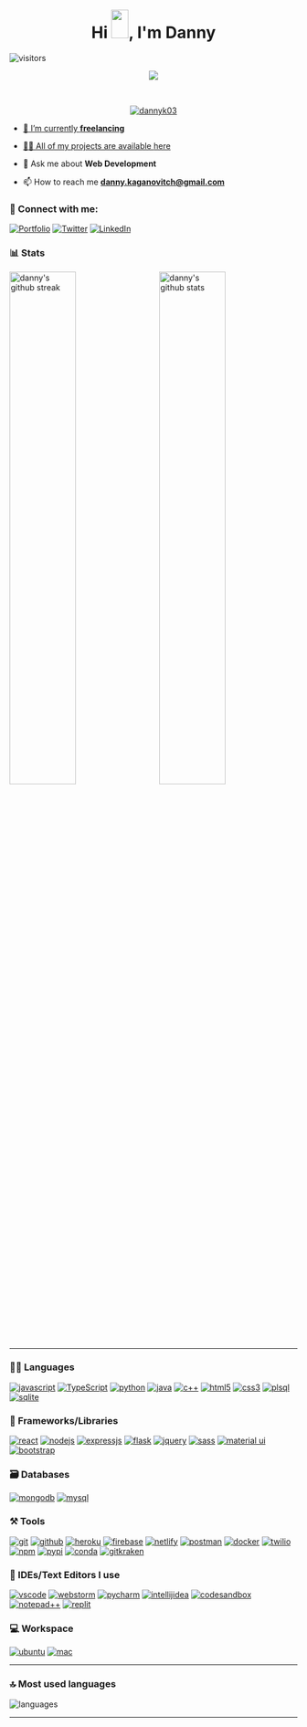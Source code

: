 <h1 align="center">
  Hi <img src="https://raw.githubusercontent.com/MartinHeinz/MartinHeinz/master/wave.gif" width="30px" height="50px">, I'm Danny 
</h1>

![visitors](https://visitor-badge.laobi.icu/badge?page_id=dannk03.dannk03)


<p align="center">
  <a href="https://github.com/DenverCoder1/readme-typing-svg"><img src="https://readme-typing-svg.herokuapp.com?font=Fira+Mono&color=33FF33&size=30&center=true&vCenter=true&width=500&height=100&lines=Senior+Software+Engineer;DevOps+Engineer;Mobile+Application+Developer"></a>
</p>

<br>

<p align="center">
  <a href="https://github.com/ryo-ma/github-profile-trophy"><img src="https://github-profile-trophy.vercel.app/?username=dannyk03&layout=compact&theme=tokyonight&column=7&margin-w=15&margin-h=15&no-frame=true&no-bg=true" alt="dannyk03" />
</p>

  
- 🌱 I’m currently **freelancing**

- 👨‍💻 All of my projects are available [here](https://www.dannyk03.com/work/projects)

- 💬 Ask me about **Web Development**

- 📫 How to reach me **danny.kaganovitch@gmail.com**

### 🤝 Connect with me:

[![Portfolio](https://img.shields.io/badge/Portfolio-000000?style=for-the-badge&logo=Portfolio&logoColor=white)](https://www.dannyk03com)
[![Twitter](https://img.shields.io/badge/Twitter-1DA1F2?style=for-the-badge&logo=twitter&logoColor=white)](https://twitter.com/danyk03)
[![LinkedIn](https://img.shields.io/badge/LinkedIn-0077B5?style=for-the-badge&logo=linkedin&logoColor=white)](https://www.linkedin.com/in/dannykg)


### 📊 Stats

<img src="https://github-readme-stats.vercel.app/api?username=dannyk03&include_all_commits=true&show_icons=true&theme=github_dark&hide_border=true" alt="danny's github stats" width="48%" align="right" >
<img src="https://github-readme-streak-stats.herokuapp.com/?user=dannyk03&theme=tokyonight&hide_border=true" alt="danny's github streak" width="48%" >

---

### 🧑‍💻 Languages

[![javascript](https://img.shields.io/badge/JavaScript-323330?style=for-the-badge&logo=javascript&logoColor=F7DF1E)](https://www.dannyk03.com)
[![TypeScript](https://img.shields.io/badge/TypeScript-007ACC?style=for-the-badge&logo=typescript&logoColor=white)](https://www.dannyk03.com)
[![python](https://img.shields.io/badge/Python-FFD43B?style=for-the-badge&logo=python&logoColor=darkgreen)](https://www.dannyk03.com)
[![java](https://img.shields.io/badge/Java-ED8B00?style=for-the-badge&logo=java&logoColor=white)](https://www.dannyk03.com)
[![c++](https://img.shields.io/badge/C%2B%2B-00599C?style=for-the-badge&logo=c%2B%2B&logoColor=white)](https://www.dannyk03.com)
[![html5](https://img.shields.io/badge/HTML5-E34F26?style=for-the-badge&logo=html5&logoColor=white)](https://www.dannyk03.com)
[![css3](https://img.shields.io/badge/CSS3-1572B6?style=for-the-badge&logo=css3&logoColor=white)](https://www.dannyk03.com)
[![plsql](https://img.shields.io/badge/PLSQL-F80000?style=for-the-badge&logo=oracle&logoColor=black)](https://www.dannyk03.com)
[![sqlite](https://img.shields.io/badge/SQLite-07405E?style=for-the-badge&logo=sqlite&logoColor=white)](https://www.dannyk03.com)

### 🧩 Frameworks/Libraries

[![react](https://img.shields.io/badge/React-20232A?style=for-the-badge&logo=react&logoColor=61DAFB)](https://www.dannyk03.com)
[![nodejs](https://img.shields.io/badge/Node.js-339933?style=for-the-badge&logo=nodedotjs&logoColor=white)](https://www.dannyk03.com)
[![expressjs](https://img.shields.io/badge/Express.js-000000?style=for-the-badge&logo=express&logoColor=white)](https://www.dannyk03.com)
[![flask](https://img.shields.io/badge/Flask-000000?style=for-the-badge&logo=flask&logoColor=white)](https://www.dannyk03.com)
[![jquery](https://img.shields.io/badge/jQuery-0769AD?style=for-the-badge&logo=jquery&logoColor=white)](https://www.dannyk03.com)
[![sass](https://img.shields.io/badge/Sass-CC6699?style=for-the-badge&logo=sass&logoColor=white)](https://www.dannyk03.com)
[![material ui](https://img.shields.io/badge/Material%20UI-007FFF?style=for-the-badge&logo=mui&logoColor=white)](https://www.dannyk03.com)
[![bootstrap](https://img.shields.io/badge/Bootstrap-563D7C?style=for-the-badge&logo=bootstrap&logoColor=white)](https://www.dannyk03.com)

### 🗃️ Databases

[![mongodb](https://img.shields.io/badge/MongoDB-4EA94B?style=for-the-badge&logo=mongodb&logoColor=white)](https://www.dannyk03.com)
[![mysql](https://img.shields.io/badge/MySQL-005C84?style=for-the-badge&logo=mysql&logoColor=white)](https://www.dannyk03.com)

### ⚒️ Tools

[![git](https://img.shields.io/badge/GIT-E44C30?style=for-the-badge&logo=git&logoColor=white)](https://www.dannyk03.com)
[![github](https://img.shields.io/badge/GitHub-100000?style=for-the-badge&logo=github&logoColor=white)](https://www.dannyk03.com)
[![heroku](https://img.shields.io/badge/Heroku-430098?style=for-the-badge&logo=heroku&logoColor=white)](https://www.dannyk03.com)
[![firebase](https://img.shields.io/badge/firebase-ffca28?style=for-the-badge&logo=firebase&logoColor=black)](https://www.dannyk03.com)
[![netlify](https://img.shields.io/badge/Netlify-00C7B7?style=for-the-badge&logo=netlify&logoColor=white)](https://www.dannyk03.com)
[![postman](https://img.shields.io/badge/Postman-FF6C37?style=for-the-badge&logo=Postman&logoColor=white)](https://www.dannyk03.com)
[![docker](https://img.shields.io/badge/Docker-2CA5E0?style=for-the-badge&logo=docker&logoColor=white)](https://www.dannyk03.com)
[![twilio](https://img.shields.io/badge/Twilio-F22F46?style=for-the-badge&logo=Twilio&logoColor=white)](https://www.dannyk03.com)
[![npm](https://img.shields.io/badge/npm-CB3837?style=for-the-badge&logo=npm&logoColor=white)](https://www.dannyk03.com)
[![pypi](https://img.shields.io/badge/pypi-3775A9?style=for-the-badge&logo=pypi&logoColor=white)](https://www.dannyk03.com)
[![conda](https://img.shields.io/badge/conda-342B029.svg?&style=for-the-badge&logo=anaconda&logoColor=white)](https://www.dannyk03.com)
[![gitkraken](https://img.shields.io/badge/GitKraken-179287?style=for-the-badge&logo=GitKraken&logoColor=white)](https://www.dannyk03.com)

### 🧠 IDEs/Text Editors I use

[![vscode](https://img.shields.io/badge/Visual_Studio_Code-0078D4?style=for-the-badge&logo=visual%20studio%20code&logoColor=white)](https://www.dannyk03.com)
[![webstorm](https://img.shields.io/badge/WebStorm-000000?style=for-the-badge&logo=WebStorm&logoColor=white)](https://www.dannyk03.com)
[![pycharm](https://img.shields.io/badge/PyCharm-000000.svg?&style=for-the-badge&logo=PyCharm&logoColor=white)](https://www.dannyk03.com)
[![intellijidea](https://img.shields.io/badge/IntelliJIDEA-000000.svg?style=for-the-badge&logo=intellij-idea&logoColor=white)](https://www.dannyk03.com)
[![codesandbox](https://img.shields.io/badge/Codesandbox-000000?style=for-the-badge&logo=CodeSandbox&logoColor=white)](https://www.dannyk03.com)
[![notepad++](https://img.shields.io/badge/Notepad++-90E59A.svg?style=for-the-badge&logo=notepad%2B%2B&logoColor=black)](https://www.dannyk03.com)
[![replit](https://img.shields.io/badge/replit-667881?style=for-the-badge&logo=replit&logoColor=white)](https://www.dannyk03.com)

### 💻 Workspace

[![ubuntu](https://img.shields.io/badge/ubuntu-0078D6?style=for-the-badge&logo=ubuntu&logoColor=white)](https://www.dannyk03.com)
[![mac](https://img.shields.io/badge/mac-0078D6?style=for-the-badge&logo=mac&logoColor=white)](https://www.dannyk03.com)

---

### 🔝 Most used languages
  <img alt="languages" src="https://github-readme-stats.vercel.app/api/top-langs/?username=RakeshPotnuru&theme=github_dark&hide_border=true&hide=Jupyter%20Notebook,css,html,scss,python&layout=compact" />

---


